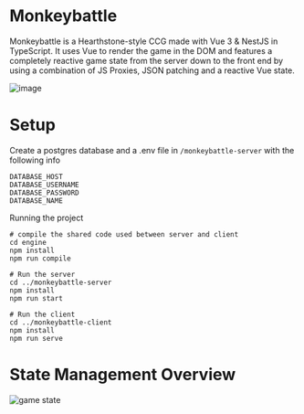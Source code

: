 # Monkeybattle

Monkeybattle is a Hearthstone-style CCG made with Vue 3 & NestJS in TypeScript. It uses Vue to render the game in the DOM and features a completely reactive game state from the server down to the front end by using a combination of JS Proxies, JSON patching and a reactive Vue state.  

![image](https://user-images.githubusercontent.com/50021387/184352031-5b9542e5-f7ae-4a5d-b343-511b51f0b748.png)

# Setup  
Create a postgres database and a .env file in `/monkeybattle-server` with the following info  
```
DATABASE_HOST
DATABASE_USERNAME
DATABASE_PASSWORD
DATABASE_NAME
```

Running the project
```
# compile the shared code used between server and client
cd engine
npm install
npm run compile

# Run the server
cd ../monkeybattle-server
npm install
npm run start

# Run the client
cd ../monkeybattle-client
npm install
npm run serve
```

# State Management Overview

![game state](https://user-images.githubusercontent.com/50021387/184360079-d55741b4-8566-4ad2-8f70-3dc8c041fd46.png)
